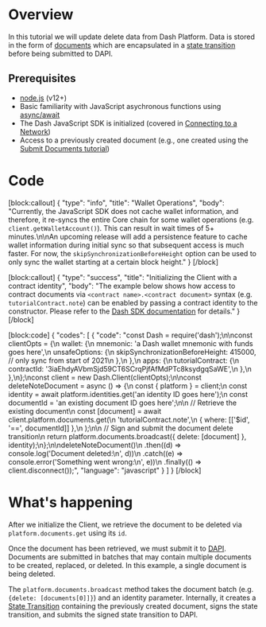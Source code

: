# Overview

In this tutorial we will update delete data from Dash Platform. Data is stored in the form of [documents](explanation-platform-protocol-document) which are encapsulated in a [state transition](explanation-platform-protocol-state-transition) before being submitted to DAPI. 

## Prerequisites
- [node.js](https://nodejs.org/en/) (v12+)
- Basic familiarity with JavaScript asychronous functions using [async/await](https://developer.mozilla.org/en-US/docs/Learn/JavaScript/Asynchronous/Async_await)
- The Dash JavaScript SDK is initialized (covered in [Connecting to a Network](tutorial-connecting-to-testnet))
- Access to a previously created document (e.g., one created using the [Submit Documents tutorial](tutorial-submit-documents))

# Code
[block:callout]
{
  "type": "info",
  "title": "Wallet Operations",
  "body": "Currently, the JavaScript SDK does not cache wallet information, and therefore, it re-syncs the entire Core chain for some wallet operations (e.g. `client.getWalletAccount()`). This can result in wait times of  5+ minutes.\n\nAn upcoming release will add a persistence feature to cache wallet information during initial sync so that subsequent access is much faster. For now, the `skipSynchronizationBeforeHeight` option can be used to only sync the wallet starting at a certain block height."
}
[/block]

[block:callout]
{
  "type": "success",
  "title": "Initializing the Client with a contract identity",
  "body": "The example below shows how access to contract documents via `<contract name>.<contract document>` syntax (e.g. `tutorialContract.note`) can be enabled by passing a contract identity to the constructor. Please refer to the [Dash SDK documentation](https://dashevo.github.io/js-dash-sdk/#/getting-started/multiple-apps) for details."
}
[/block]

[block:code]
{
  "codes": [
    {
      "code": "const Dash = require('dash');\n\nconst clientOpts = {\n  wallet: {\n    mnemonic: 'a Dash wallet mnemonic with funds goes here',\n    unsafeOptions: {\n      skipSynchronizationBeforeHeight: 415000, // only sync from start of 2021\n    },\n  },\n  apps: {\n    tutorialContract: {\n      contractId: '3iaEhdyAVbmSjd59CT6SCrqPjfAfMdPTc8ksydgqSaWE',\n    },\n  },\n};\nconst client = new Dash.Client(clientOpts);\n\nconst deleteNoteDocument = async () => {\n  const { platform } = client;\n  const identity = await platform.identities.get('an identity ID goes here');\n  const documentId = 'an existing document ID goes here';\n\n  // Retrieve the existing document\n  const [document] = await client.platform.documents.get(\n    'tutorialContract.note',\n    { where: [['$id', '==', documentId]] },\n  );\n\n  // Sign and submit the document delete transition\n  return platform.documents.broadcast({ delete: [document] }, identity);\n};\n\ndeleteNoteDocument()\n  .then((d) => console.log('Document deleted:\\n', d))\n  .catch((e) => console.error('Something went wrong:\\n', e))\n  .finally(() => client.disconnect());",
      "language": "javascript"
    }
  ]
}
[/block]
# What's happening

After we initialize the Client, we retrieve the document to be deleted via `platform.documents.get` using its `id`. 

Once the document has been retrieved, we must submit it to [DAPI](explanation-dapi). Documents are submitted in batches that may contain multiple documents to be created, replaced, or deleted. In this example, a single document is being deleted.

The `platform.documents.broadcast` method takes the document batch (e.g. `{delete: [documents[0]]}`) and an identity parameter. Internally, it creates a [State Transition](explanation-platform-protocol-state-transition) containing the previously created document, signs the state transition, and submits the signed state transition to DAPI.